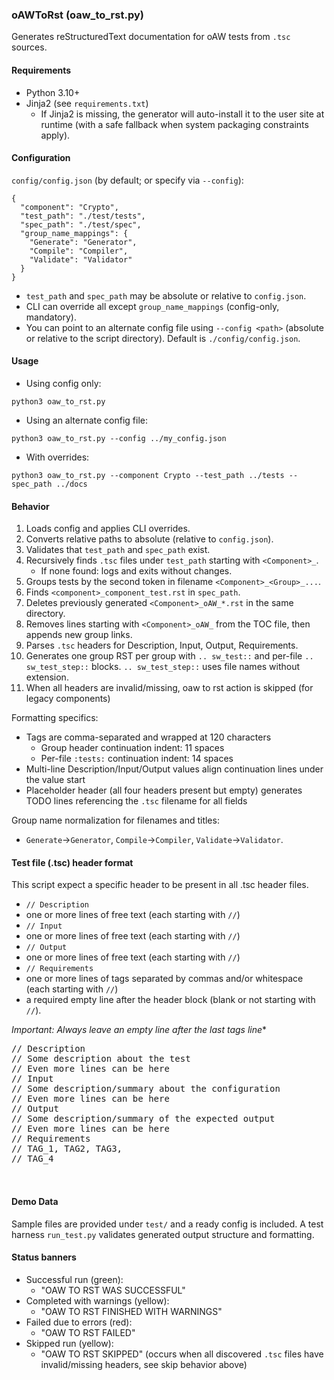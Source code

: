 ### oAWToRst (oaw_to_rst.py)

Generates reStructuredText documentation for oAW tests from `.tsc` sources.

#### Requirements
- Python 3.10+
- Jinja2 (see `requirements.txt`)
  - If Jinja2 is missing, the generator will auto-install it to the user site
    at runtime (with a safe fallback when system packaging constraints apply).

#### Configuration
`config/config.json` (by default; or specify via `--config`):
```
{
  "component": "Crypto",
  "test_path": "./test/tests",
  "spec_path": "./test/spec",
  "group_name_mappings": {
    "Generate": "Generator",
    "Compile": "Compiler",
    "Validate": "Validator"
  }
}
```
- `test_path` and `spec_path` may be absolute or relative to `config.json`.
- CLI can override all except `group_name_mappings` (config-only, mandatory).
- You can point to an alternate config file using `--config <path>` (absolute
  or relative to the script directory). Default is `./config/config.json`.

#### Usage
- Using config only:
```
python3 oaw_to_rst.py
```
- Using an alternate config file:
```
python3 oaw_to_rst.py --config ../my_config.json
```
- With overrides:
```
python3 oaw_to_rst.py --component Crypto --test_path ../tests --spec_path ../docs
```

#### Behavior
1. Loads config and applies CLI overrides.
2. Converts relative paths to absolute (relative to `config.json`).
3. Validates that `test_path` and `spec_path` exist.
4. Recursively finds `.tsc` files under `test_path` starting with `<Component>_`.
   - If none found: logs and exits without changes.
5. Groups tests by the second token in filename `<Component>_<Group>_...`.
6. Finds `<component>_component_test.rst` in `spec_path`.
7. Deletes previously generated `<Component>_oAW_*.rst` in the same directory.
8. Removes lines starting with `<Component>_oAW_` from the TOC file, then appends new group links.
9. Parses `.tsc` headers for Description, Input, Output, Requirements.
10. Generates one group RST per group with `.. sw_test::` and per-file `.. sw_test_step::` blocks. `.. sw_test_step::` uses file names without extension.
11. When all headers are invalid/missing, oaw to rst action is skipped (for legacy components)

Formatting specifics:
- Tags are comma-separated and wrapped at 120 characters
  - Group header continuation indent: 11 spaces
  - Per-file `:tests:` continuation indent: 14 spaces
- Multi-line Description/Input/Output values align continuation lines under the value start
- Placeholder header (all four headers present but empty) generates TODO lines referencing the `.tsc` filename for all fields

Group name normalization for filenames and titles:
- `Generate`→`Generator`, `Compile`→`Compiler`, `Validate`→`Validator`.

#### Test file (.tsc) header format
This script expect a specific header to be present in all .tsc header files.
  - `// Description`
  - one or more lines of free text (each starting with `//`)
  - `// Input`
  - one or more lines of free text (each starting with `//`)
  - `// Output`
  - one or more lines of free text (each starting with `//`)
  - `// Requirements`
  - one or more lines of tags separated by commas and/or whitespace (each starting with `//`)
  - a required empty line after the header block (blank or not starting with `//`).

*Important: Always leave an empty line after the last tags line**

<pre>
// Description
// Some description about the test
// Even more lines can be here
// Input
// Some description/summary about the configuration
// Even more lines can be here
// Output
// Some description/summary of the expected output
// Even more lines can be here
// Requirements
// TAG_1, TAG2, TAG3,
// TAG_4

 </pre>

#### Demo Data
Sample files are provided under `test/` and a ready config is included. A test harness `run_test.py` validates generated output structure and formatting.

#### Status banners
- Successful run (green):
  - "OAW TO RST WAS SUCCESSFUL"
- Completed with warnings (yellow):
  - "OAW TO RST FINISHED WITH WARNINGS"
- Failed due to errors (red):
  - "OAW TO RST FAILED"
- Skipped run (yellow):
  - "OAW TO RST SKIPPED" (occurs when all discovered `.tsc` files have invalid/missing headers, see skip behavior above)
